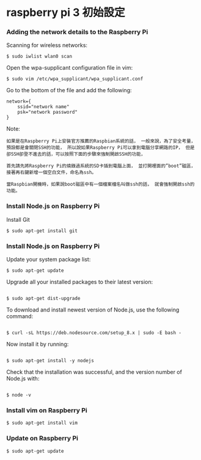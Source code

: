 # raspberry pi 3 初始設定

### Adding the network details to the Raspberry Pi

Scanning for wireless networks:

```
$ sudo iwlist wlan0 scan
```
Open the wpa-supplicant configuration file in vim:

```
$ sudo vim /etc/wpa_supplicant/wpa_supplicant.conf
```

Go to the bottom of the file and add the following:

```
network={
    ssid="network name"
    psk="network password"
}
```

Note:
```
如果是在Raspberry Pi上安裝官方推薦的Raspbian系統的話， 一般來說，為了安全考量，預設都是會關閉SSH的功能， 所以說如果Raspberry Pi可以拿到電腦分享網路的IP， 但是卻SSH卻登不進去的話，可以按照下面的步驟來強制開啟SSH的功能，

首先請先將Raspberry Pi的燒錄過系統的SD卡插到電腦上面， 並打開裡面的”boot”磁區，接著再右鍵新增一個空白文件，命名為ssh。

當Raspbian開機時，如果說boot磁區中有一個檔案檔名叫做ssh的話， 就會強制開啟ssh的功能。
```


### Install Node.js on Raspberry Pi

Install Git

```
$ sudo apt-get install git
```

### Install Node.js on Raspberry Pi

Update your system package list:

```
$ sudo apt-get update
```

Upgrade all your installed packages to their latest version:

```

$ sudo apt-get dist-upgrade

```

To download and install newest version of Node.js, use the following command:

```

$ curl -sL https://deb.nodesource.com/setup_8.x | sudo -E bash -

```

Now install it by running:

```

$ sudo apt-get install -y nodejs

```

Check that the installation was successful, and the version number of Node.js with:

```

$ node -v

```
### Install vim on Raspberry Pi

```
$ sudo apt-get install vim
```

###  Update on Raspberry Pi

```
$ sudo apt-get update
```


